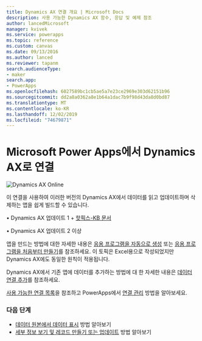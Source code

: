 ```yaml
---
title: Dynamics AX 연결 개요 | Microsoft Docs
description: 사용 가능한 Dynamics AX 함수, 응답 및 예제 참조
author: lancedMicrosoft
manager: kvivek
ms.service: powerapps
ms.topic: reference
ms.custom: canvas
ms.date: 09/13/2016
ms.author: lanced
ms.reviewer: tapanm
search.audienceType:
- maker
search.app:
- PowerApps
ms.openlocfilehash: 6027589bc1cb5ae5a7e23ce2969e303d62151b96
ms.sourcegitcommit: dd2a8a0362a8e1b64a1dac7b9f98d43da8d0bd87
ms.translationtype: MT
ms.contentlocale: ko-KR
ms.lasthandoff: 12/02/2019
ms.locfileid: "74679871"
---
```

# <a name="connect-from-microsoft-power-apps-to-dynamics-ax"></a>Microsoft Power Apps에서 Dynamics AX로 연결
![Dynamics AX Online](./media/connection-dynamicsax/dynamics-ax.png)

이 연결을 사용하여 이러한 버전의 Dynamics AX에서 데이터를 읽고 업데이트하며 삭제하는 앱을 쉽게 빌드할 수 있습니다.

•    Dynamics AX 업데이트 1 + [핫픽스-KB 문서](https://fix.lcs.dynamics.com/Issue/Resolved?kb=3175021&bugId=3762232&qc=75f75fb7cb5de685683dafada9bdc618a7674bc4e299935b567a28ac02489b5c)

•    Dynamics AX 업데이트 2 이상

앱을 만드는 방법에 대한 자세한 내용은 [응용 프로그램을 자동으로 생성](../get-started-create-from-data.md) 또는 [응용 프로그램을 처음부터 만들기](../get-started-create-from-blank.md)를 참조하세요. 이 토픽은 Excel용으로 작성되었지만 Dynamics AX에도 동일한 원칙이 적용됩니다.

Dynamics AX에서 기존 앱에 데이터를 추가하는 방법에 대 한 자세한 내용은 [데이터 연결 추가](../add-data-connection.md)를 참조하세요.

[사용 가능한 연결 목록](../connections-list.md)을 참조하고 PowerApps에서 [연결 관리](../add-manage-connections.md) 방법을 알아보세요.

### <a name="next-steps"></a>다음 단계
* [데이터 원본에서 데이터 표시](../add-gallery.md) 방법 알아보기
* [세부 정보 보기 및 레코드 만들기 또는 업데이트](../add-form.md) 방법 알아보기

